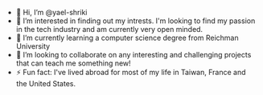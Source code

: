 - 👋 Hi, I’m @yael-shriki
- 👀 I’m interested in finding out my intrests. I'm looking to find my passion in the tech industry and am currently very open minded. 
- 🌱 I’m currently learning a computer science degree from Reichman University
- 💞️ I’m looking to collaborate on any interesting and challenging projects that can teach me something new!
- ⚡ Fun fact: I've lived abroad for most of my life in Taiwan, France and the United States.

<!---
yael-shriki/yael-shriki is a ✨ special ✨ repository because its `README.md` (this file) appears on your GitHub profile.
You can click the Preview link to take a look at your changes.
--->
